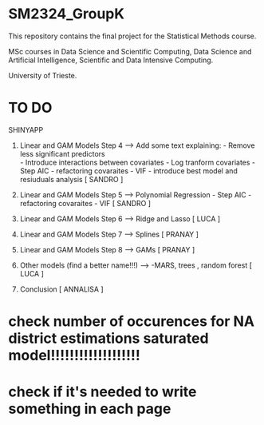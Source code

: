 # SM2324_GroupK
This repository contains the final project for the Statistical Methods course.

MSc courses in Data Science and Scientific Computing, Data Science and Artificial Intelligence, Scientific and Data Intensive Computing.

University of Trieste.

# TO DO
SHINYAPP
1) Linear and GAM Models Step 4 --> Add some text explaining:
                                   - Remove less significant predictors    
                                   - Introduce interactions between covariates
                                   - Log tranform covariates
                                   - Step AIC
                                   - refactoring covaraites
                                   - VIF
                                   - introduce best model and resiuduals analysis     [ SANDRO ]

2) Linear and GAM Models Step 5 --> Polynomial Regression
                                    - Step AIC
                                   - refactoring covaraites
                                   - VIF  [ SANDRO ]
                                    
4) Linear and GAM Models Step 6 --> Ridge and Lasso   [ LUCA ]
5) Linear and GAM Models Step 7 --> Splines  [ PRANAY ]
6) Linear and GAM Models Step 8 --> GAMs  [ PRANAY ]
7) Other models (find a better name!!!) --> -MARS, trees , random forest   [ LUCA ]
8) Conclusion [ ANNALISA ]


# check number of occurences for NA district estimations saturated model!!!!!!!!!!!!!!!!!!!

# check if it's needed to write something in each page
